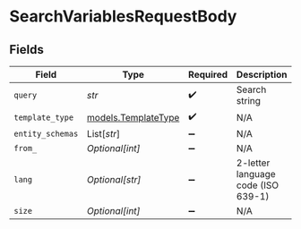 # SearchVariablesRequestBody


## Fields

| Field                                            | Type                                             | Required                                         | Description                                      | Example                                          |
| ------------------------------------------------ | ------------------------------------------------ | ------------------------------------------------ | ------------------------------------------------ | ------------------------------------------------ |
| `query`                                          | *str*                                            | :heavy_check_mark:                               | Search string                                    | logo                                             |
| `template_type`                                  | [models.TemplateType](../models/templatetype.md) | :heavy_check_mark:                               | N/A                                              |                                                  |
| `entity_schemas`                                 | List[*str*]                                      | :heavy_minus_sign:                               | N/A                                              |                                                  |
| `from_`                                          | *Optional[int]*                                  | :heavy_minus_sign:                               | N/A                                              |                                                  |
| `lang`                                           | *Optional[str]*                                  | :heavy_minus_sign:                               | 2-letter language code (ISO 639-1)               |                                                  |
| `size`                                           | *Optional[int]*                                  | :heavy_minus_sign:                               | N/A                                              |                                                  |